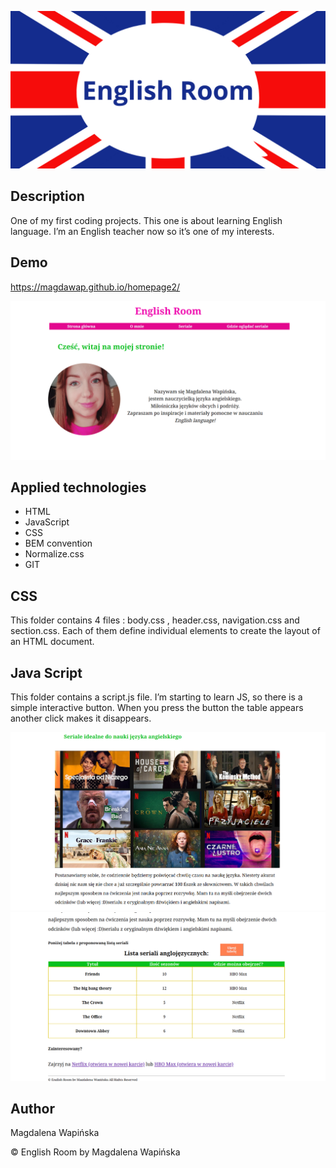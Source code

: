 ![English flag with the words English Room on it](images/englishroom.png)
## Description
One of my first coding projects. This one is about learning English language. I’m an English teacher now so it’s one of my interests. 

## Demo 
https://magdawap.github.io/homepage2/


![print screen of homepage2](images/homepage1.png) 

## Applied technologies
- HTML
- JavaScript
- CSS
- BEM convention
- Normalize.css
- GIT

## CSS
  This folder contains 4 files : body.css , header.css, navigation.css and section.css. 
  Each of them define individual elements to create the layout of an HTML document.

## Java Script
This folder contains a script.js file. I’m starting to learn JS, so there is a simple interactive button.
When you press the button the table appears another click makes it disappears. 

![print screen of homepage2](images/homepage3.png)
![print screen of homepage2](images/homepage2.png) 

## Author
Magdalena Wapińska

© English Room by Magdalena Wapińska 

